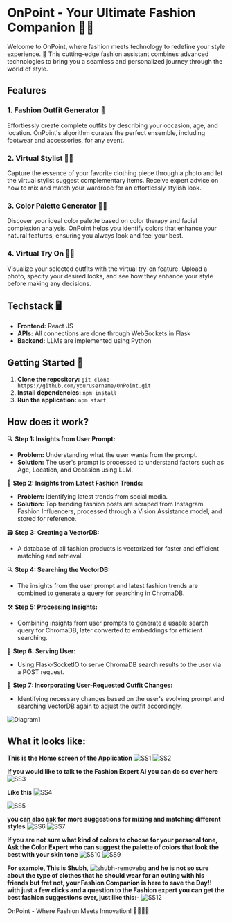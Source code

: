 # OnPoint - Your Ultimate Fashion Companion 👗👠

Welcome to OnPoint, where fashion meets technology to redefine your style experience. 🌟 This cutting-edge fashion assistant combines advanced technologies to bring you a seamless and personalized journey through the world of style.

## Features

### 1. Fashion Outfit Generator 🌈

Effortlessly create complete outfits by describing your occasion, age, and location. OnPoint's algorithm curates the perfect ensemble, including footwear and accessories, for any event.

### 2. Virtual Stylist 📸💄

Capture the essence of your favorite clothing piece through a photo and let the virtual stylist suggest complementary items. Receive expert advice on how to mix and match your wardrobe for an effortlessly stylish look.

### 3. Color Palette Generator 🎨🌈

Discover your ideal color palette based on color therapy and facial complexion analysis. OnPoint helps you identify colors that enhance your natural features, ensuring you always look and feel your best.

### 4. Virtual Try On 🤳👗

Visualize your selected outfits with the virtual try-on feature. Upload a photo, specify your desired looks, and see how they enhance your style before making any decisions.

## Techstack 🖥️

- **Frontend:** React JS
- **APIs:** All connections are done through WebSockets in Flask
- **Backend:** LLMs are implemented using Python

## Getting Started 🚀

1. **Clone the repository:** `git clone https://github.com/yourusername/OnPoint.git`
2. **Install dependencies:** `npm install`
3. **Run the application:** `npm start`

## How does it work?

🔍 **Step 1: Insights from User Prompt:** 
   - **Problem:** Understanding what the user wants from the prompt.
   - **Solution:** The user's prompt is processed to understand factors such as Age, Location, and Occasion using LLM.

🌟 **Step 2: Insights from Latest Fashion Trends:**
   - **Problem:** Identifying latest trends from social media.
   - **Solution:** Top trending fashion posts are scraped from Instagram Fashion Influencers, processed through a Vision Assistance model, and stored for reference.

🗃️ **Step 3: Creating a VectorDB:**
   - A database of all fashion products is vectorized for faster and efficient matching and retrieval.

🔍 **Step 4: Searching the VectorDB:**
   - The insights from the user prompt and latest fashion trends are combined to generate a query for searching in ChromaDB.

🛠️ **Step 5: Processing Insights:**
   - Combining insights from user prompts to generate a usable search query for ChromaDB, later converted to embeddings for efficient searching.

🚀 **Step 6: Serving User:**
   - Using Flask-SocketIO to serve ChromaDB search results to the user via a POST request.

🔄 **Step 7: Incorporating User-Requested Outfit Changes:**
   - Identifying necessary changes based on the user's evolving prompt and searching VectorDB again to adjust the outfit accordingly.

![Diagram1](https://github.com/divijakinger/fashionAI/assets/79623853/cf752988-0c27-4998-aad5-006c4bc3649c)

## What it looks like:
**This is the Home screen of the Application**
![SS1](https://github.com/divijakinger/fashionAI/assets/79623853/ae52c242-c023-4c77-bbdc-a5cbfc2acc2e)
![SS2](https://github.com/divijakinger/fashionAI/assets/79623853/16dec7fa-ed48-4a1a-9edb-7782e96c74ea)

**If you would like to talk to the Fashion Expert AI you can do so over here**
![SS3](https://github.com/divijakinger/fashionAI/assets/79623853/3bad0732-d819-46ff-bb12-8a06d49a3f5d)

**Like this**
![SS4](https://github.com/divijakinger/fashionAI/assets/79623853/b69dab48-ba0b-4d45-9896-75c99e7fb952)

![SS5](https://github.com/divijakinger/fashionAI/assets/79623853/4975fa54-8b9f-4dc0-8be4-c7dacba2c0a3)

**you can also ask for more suggestions for mixing and matching different styles**
![SS6](https://github.com/divijakinger/fashionAI/assets/79623853/170715ab-cca7-4170-b42f-7ea2a8e01143)
![SS7](https://github.com/divijakinger/fashionAI/assets/79623853/e162d11c-4ec1-4113-aaa0-0f02234419b4)

**If you are not sure what kind of colors to choose for your personal tone, Ask the Color Expert who can suggest the palette of colors that look the best with your skin tone**
![SS10](https://github.com/divijakinger/fashionAI/assets/79623853/b8fc472f-48e6-4bac-ab48-5c9373945d1d)
![SS9](https://github.com/divijakinger/fashionAI/assets/79623853/4d99cd73-608e-47a6-9762-9932d4ed4b6b)

**For example, This is Shubh,**
![shubh-removebg](https://github.com/divijakinger/fashionAI/assets/79623853/985b3cd8-f4ce-43be-829a-ed70e77bab6b)
**and he is not so sure about the type of clothes that he should wear for an outing with his friends but fret not, your Fashion Companion is here to save the Day!! with just a few clicks and a question to the Fashion expert you can get the best fashion suggestions ever, just like this:-**
![SS12](https://github.com/divijakinger/fashionAI/assets/79623853/456ad4ac-2fd8-4841-a4d1-d7457694f897)


OnPoint - Where Fashion Meets Innovation! 🚀✨👗👠
